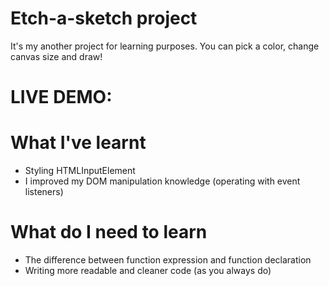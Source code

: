 # Etch-a-sketch project
It's my another project for learning purposes. You can pick a color, change canvas size and draw!

# LIVE DEMO:


# What I've learnt
- Styling HTMLInputElement
- I improved my DOM manipulation knowledge (operating with event listeners)

# What do I need to learn
- The difference between function expression and function declaration
- Writing more readable and cleaner code (as you always do) 

